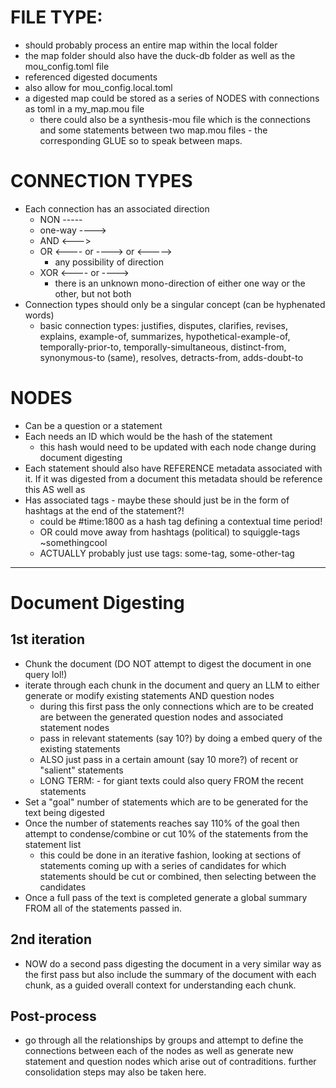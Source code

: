 


# FILE TYPE:
 - should probably process an entire map within the local folder 
 - the map folder should also have the duck-db folder as well as the mou_config.toml file
 - referenced digested documents
 - also allow for mou_config.local.toml
 - a digested map could be stored as a series of NODES with connections as toml
   in a my_map.mou file 
    - there could also be a synthesis-mou file which is the connections and some
      statements between two map.mou files - the corresponding GLUE so to speak
      between maps.

# CONNECTION TYPES
 - Each connection has an associated direction 
    - NON      -----
    - one-way  ---->
    - AND      <--->
    - OR       <---- or ----> or <----->
       - any possibility of direction
    - XOR      <---- or ---->
       - there is an unknown mono-direction of either one way or the other, but
         not both
 - Connection types should only be a singular concept (can be hyphenated words)
    - basic connection types: 
       justifies, disputes, clarifies, revises, explains, example-of, summarizes,
       hypothetical-example-of, temporally-prior-to, temporally-simultaneous,
       distinct-from, synonymous-to (same), resolves, detracts-from,
       adds-doubt-to

# NODES
 - Can be a question or a statement
 - Each needs an ID which would be the hash of the statement
    - this hash would need to be updated with each node change during document
      digesting
 - Each statement should also have REFERENCE metadata associated with it. If it
   was digested from a document this metadata should be reference this AS well
   as 
 - Has associated tags - maybe these should just be in the form of hashtags at
   the end of the statement?! 
     - could be #time:1800 as a hash tag defining a contextual time period!
     - OR could move away from hashtags (political) to squiggle-tags ~somethingcool 
     - ACTUALLY probably just use tags: some-tag, some-other-tag

-----------------------
# Document Digesting

## 1st iteration
 - Chunk the document (DO NOT attempt to digest the document in one query lol!)
 - iterate through each chunk in the document and query an LLM to either
   generate or modify existing statements AND question nodes
    - during this first pass the only connections which are to be created are
      between the generated question nodes and associated statement nodes
    - pass in relevant statements (say 10?) by doing a embed query of the existing statements 
    - ALSO just pass in a certain amount (say 10 more?) of recent or "salient" statements
    - LONG TERM: - for giant texts could also query FROM the recent statements
 - Set a "goal" number of statements which are to be generated for the text
   being digested
 - Once the number of statements reaches say 110% of the goal then attempt to
   condense/combine or cut 10% of the statements from the statement list
    - this could be done in an iterative fashion, looking at sections of
      statements coming up with a series of candidates for which statements
      should be cut or combined, then selecting between the candidates
 - Once a full pass of the text is completed generate a global summary FROM all
   of the statements passed in. 

## 2nd iteration
 - NOW do a second pass digesting the document in a very similar way as the
   first pass but also include the summary of the document with each chunk, as a
   guided overall context for understanding each chunk. 

## Post-process
 - go through all the relationships by groups and attempt to define the
   connections between each of the nodes as well as generate new statement and
   question nodes which arise out of contraditions. further consolidation steps
   may also be taken here. 
